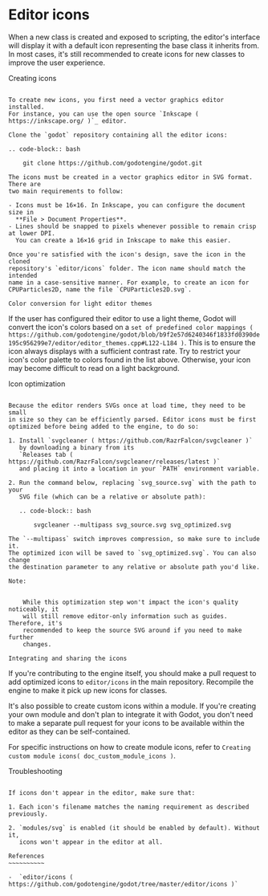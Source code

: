 

Editor icons
============

When a new class is created and exposed to scripting, the editor's interface
will display it with a default icon representing the base class it inherits
from. In most cases, it's still recommended to create icons for new classes to
improve the user experience.

Creating icons
~~~~~~~~~~~~~~

To create new icons, you first need a vector graphics editor installed.
For instance, you can use the open source `Inkscape ( https://inkscape.org/ )`_ editor.

Clone the `godot` repository containing all the editor icons:

.. code-block:: bash

    git clone https://github.com/godotengine/godot.git

The icons must be created in a vector graphics editor in SVG format. There are
two main requirements to follow:

- Icons must be 16×16. In Inkscape, you can configure the document size in
  **File > Document Properties**.
- Lines should be snapped to pixels whenever possible to remain crisp at lower DPI.
  You can create a 16×16 grid in Inkscape to make this easier.

Once you're satisfied with the icon's design, save the icon in the cloned
repository's `editor/icons` folder. The icon name should match the intended
name in a case-sensitive manner. For example, to create an icon for
CPUParticles2D, name the file `CPUParticles2D.svg`.

Color conversion for light editor themes
~~~~~~~~~~~~~~~~~~~~~~~~~~~~~~~~~~~~~~~~

If the user has configured their editor to use a light theme, Godot will
convert the icon's colors based on a
`set of predefined color mappings ( https://github.com/godotengine/godot/blob/b9f2e57d6240346f1833fd0390de195c956299e7/editor/editor_themes.cpp#L122-L184 )`.
This is to ensure the icon always displays with a sufficient contrast rate.
Try to restrict your icon's color palette to colors found in the list above.
Otherwise, your icon may become difficult to read on a light background.

Icon optimization
~~~~~~~~~~~~~~~~~

Because the editor renders SVGs once at load time, they need to be small
in size so they can be efficiently parsed. Editor icons must be first
optimized before being added to the engine, to do so:

1. Install `svgcleaner ( https://github.com/RazrFalcon/svgcleaner )`
   by downloading a binary from its
   `Releases tab ( https://github.com/RazrFalcon/svgcleaner/releases/latest )`
   and placing it into a location in your `PATH` environment variable.

2. Run the command below, replacing `svg_source.svg` with the path to your
   SVG file (which can be a relative or absolute path):

   .. code-block:: bash

       svgcleaner --multipass svg_source.svg svg_optimized.svg

The `--multipass` switch improves compression, so make sure to include it.
The optimized icon will be saved to `svg_optimized.svg`. You can also change
the destination parameter to any relative or absolute path you'd like.

Note:


    While this optimization step won't impact the icon's quality noticeably, it
    will still remove editor-only information such as guides. Therefore, it's
    recommended to keep the source SVG around if you need to make further
    changes.

Integrating and sharing the icons
~~~~~~~~~~~~~~~~~~~~~~~~~~~~~~~~~

If you're contributing to the engine itself, you should make a pull request to
add optimized icons to `editor/icons` in the main repository. Recompile the
engine to make it pick up new icons for classes.

It's also possible to create custom icons within a module. If you're creating
your own module and don't plan to integrate it with Godot, you don't need to
make a separate pull request for your icons to be available within the editor
as they can be self-contained.

For specific instructions on how to create module icons, refer to
`Creating custom module icons( doc_custom_module_icons )`.

Troubleshooting
~~~~~~~~~~~~~~~

If icons don't appear in the editor, make sure that:

1. Each icon's filename matches the naming requirement as described previously.

2. `modules/svg` is enabled (it should be enabled by default). Without it,
   icons won't appear in the editor at all.

References
~~~~~~~~~~

-  `editor/icons ( https://github.com/godotengine/godot/tree/master/editor/icons )`
